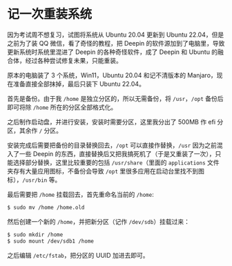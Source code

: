 # 记一次重装系统

因为考试周不想复习，试图将系统从 Ubuntu 20.04 更新到 Ubuntu 22.04，但是之前为了装 QQ 微信，看了奇怪的教程，把 Deepin 的软件源加到了电脑里，导致更新系统时系统里混进了 Deepin 的各种奇怪软件，成了 Deepin 和 Ubuntu 的融合体，经过各种尝试修复未果，只能重装。

原本的电脑装了 3 个系统，Win11，Ubuntu 20.04 和记不清版本的 Manjaro，现在准备直接全部抹掉，最后只装下 Ubuntu 22.04。

首先是备份。由于我 `/home` 是独立分区的，所以无需备份，将 `/usr`，`/opt` 备份后即可将除 `/home` 所在的分区全部格式化。

之后制作启动盘，并进行安装，安装时需要分区，这里我分出了 500MB 作 efi 分区，其余作 `/` 分区。

安装完成后需要把备份的目录替换回去，`/opt` 可以直接作替换，`/usr` 因为之前混入了一些 Deepin 的东西，直接替换后又把我搞死机了（于是又重装了一次），只能选择部分替换，这里比较重要的包括 `/usr/share`（里面的 `applications` 文件夹存有大量应用图标，不备份会导致 `/opt` 里很多应用在启动台里找不到图标），`/usr/bin` 等。

最后需要把 `/home` 挂载回去，首先重命名当前的 `/home`:

```bash
$ sudo mv /home /home.old
```

然后创建一个新的 `/home`，并把新分区（记作 `/dev/sdb`）挂载过来：

```bash
$ sudo mkdir /home
$ sudo mount /dev/sdb1 /home
```

之后编辑 `/etc/fstab`，把分区的 UUID 加进去即可。
